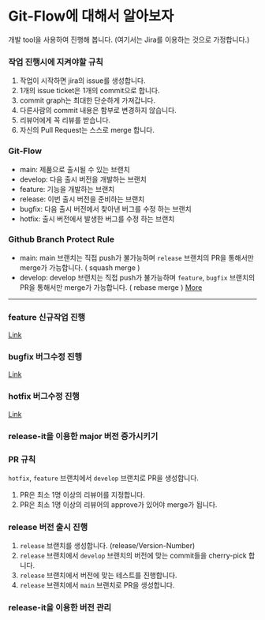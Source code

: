 # Git-Flow에 대해서 알아보자

개발 tool을 사용하여 진행해 봅니다. (여기서는 Jira를 이용하는 것으로 가정합니다.)

### 작업 진행시에 지켜야할 규칙

1. 작업이 시작하면 jira의 issue를 생성합니다.
2. 1개의 issue ticket은 1개의 commit으로 합니다.
3. commit graph는 최대한 단순하게 가져갑니다.
4. 다른사람의 commit 내용은 함부로 변경하지 않습니다.
5. 리뷰어에게 꼭 리뷰를 받습니다.
6. 자신의 Pull Request는 스스로 merge 합니다.

### Git-Flow

- main: 제품으로 출시될 수 있는 브랜치
- develop: 다음 출시 버전을 개발하는 브랜치
- feature: 기능을 개발하는 브랜치
- release: 이번 출시 버전을 준비하는 브랜치
- bugfix: 다음 출시 버전에서 찾아낸 버그를 수정 하는 브랜치
- hotfix: 출시 버전에서 발생한 버그를 수정 하는 브랜치

### Github Branch Protect Rule

- main: main 브랜치는 직접 push가 불가능하며 `release` 브랜치의 PR을 통해서만 merge가 가능합니다. ( squash merge )
- develop: develop 브랜치는 직접 push가 불가능하며 `feature`, `bugfix` 브랜치의 PR을 통해서만 merge가 가능합니다. ( rebase merge )
  [More](docs/Github_Branch_Ruleset.md)

---

### feature 신규작업 진행

[Link](docs/Feature_신규작업_진행.md)

### bugfix 버그수정 진행

[Link](docs/Bugfix_버그수정_진행.md)

### hotfix 버그수정 진행

[Link](docs/Hotfix_버그수정_진행.md)

### release-it을 이용한 major 버전 증가시키기

### PR 규칙

`hotfix`, `feature` 브랜치에서 `develop` 브랜치로 PR을 생성합니다.

1. PR은 최소 1명 이상의 리뷰어를 지정합니다.
2. PR은 최소 1명 이상의 리뷰어의 approve가 있어야 merge가 됩니다.

### release 버전 출시 진행

1. `release` 브랜치를 생성합니다. (release/Version-Number)
2. `release` 브랜치에서 `develop` 브랜치의 버전에 맞는 commit들을 cherry-pick 합니다.
3. `release` 브랜치에서 버전에 맞는 테스트를 진행합니다.
4. `release` 브랜치에서 `main` 브랜치로 PR을 생성합니다.

### release-it을 이용한 버전 관리
